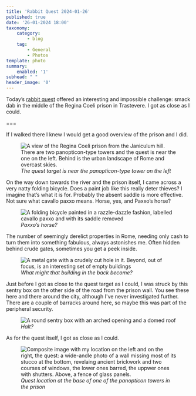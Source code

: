 ```yaml
---
title: 'Rabbit Quest 2024-01-26'
published: true
date: '26-01-2024 18:00'
taxonomy:
    category:
        - blog
    tag:
        - General
        - Photos
template: photo
summary:
    enabled: '1'
subhead: " "
header_image: '0'
---
```


Today’s [rabbit quest](https://rabbit-rabbit.quest) offered an interesting and impossible challenge: smack dab in the middle of the Regina Coeli prison in Trastevere. I got as close as I could.

===

If I walked there I knew I would get a good overview of the prison and I did.

<figure>
<img loading="lazy" alt="A view of the Regina Coeli prison from the Janiculum hill. There are two panopticon-type towers and the quest is near the one on the left. Behind is the urban landscape of Rome and overcast skies." class="img-fullwidth u-photo" src="https://jeremycherfas.net/blog/rabbit-quest-20240126/prison-2024-01-26.jpeg" />
<figcaption style="font-style: italic;">The quest target is near the panopticon-type tower on the left</figcaption>
</figure>

On the way down towards the river and the prison itself, I came across a very natty folding bicycle. Does a paint job like this really deter thieves? I imagine that’s what it is for. Probably the absent saddle is more effective. Not sure what cavallo paxxo means. Horse, yes, and Paxxo’s horse?

<figure>
<img loading="lazy" alt="A folding bicycle painted in a razzle-dazzle fashion, labelled cavallo paxxo and with its saddle removed" class="fig-image" src="https://jeremycherfas.net/blog/rabbit-quest-20240126/bicycle-2024-01-26.jpeg" />
<figcaption style="font-style: italic;">Paxxo’s horse?</figcaption>
 </figure>

The number of seemingly derelict properties in Rome, needing only cash to turn them into something fabulous, always astonishes me. Often hidden behind crude gates, sometimes you get a peek inside.

<figure>
<img loading="lazy" alt="A metal gate with a crudely cut hole in it. Beyond, out of focus, is an interesting set of empty buildings" class="fig-image" src="https://jeremycherfas.net/blog/rabbit-quest-20240126/keyhole-2024-01-26.jpeg" />
<figcaption style="font-style: italic;">What might that building in the back become?</figcaption>
</figure>

Just before I got as close to the quest target as I could, I was struck by this sentry box on the other side of the road from the prison wall. You see these here and there around the city, although I've never investigated further. There are a couple of barracks around here, so maybe this was part of the peripheral security.

<figure>
<img loading="lazy" alt="A round sentry box with an arched opening and a domed roof " class="img-fullwidth u-photo" src="https://jeremycherfas.net/blog/rabbit-quest-20240126/kiosk-2024-01-26.jpeg" />
<figcaption style="font-style: italic;">Halt?</figcaption>
</figure>

As for the quest itself, I got as close as I could.

<figure>
<img loading="lazy" alt="Composite image with my location on the left and on the right, the quest: a wide-andle photo of a wall missing most of its stucco at the bottom, revelaing ancient brickwork and two courses of windows, the lower ones barred, the uppwer ones with shutters. Above, a fence of glass panels." class="img-fullwidth u-photo" src="https://jeremycherfas.net/blog/rabbit-quest-20240126/rabbit-quest-2024-01-26.jpeg" />
<figcaption style="font-style: italic;">Quest location at the base of one of the panopticon towers in the prison</figcaption>
</figure>
